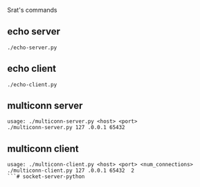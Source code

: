 Srat's commands

## echo server
```
./echo-server.py
```
## echo client
```
./echo-client.py
```
## multiconn server
```
usage: ./multiconn-server.py <host> <port>
./multiconn-server.py 127 .0.0.1 65432 
```
## multiconn client
```
usage: ./multiconn-client.py <host> <port> <num_connections>
./multiconn-client.py 127 .0.0.1 65432  2
```# socket-server-python
